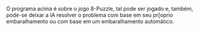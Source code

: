 O programa acima é sobre o jogo 8-Puzzle, tal pode ser jogado e, também, pode-se deixar a IA resolver o problema com base em seu pr[oprio embaralhamento ou com base em um embaralhamento automático.
